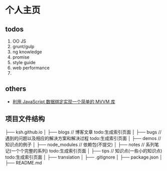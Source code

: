 个人主页
==========

## todos
1. OO JS
2. grunt/gulp
3. ng knowledge
4. promise
5. style guide
6. web performance
7. 

## others
* [利用 JavaScript 数据绑定实现一个简单的 MVVM 库](https://segmentfault.com/a/1190000004847657)

## 项目文件结构
├── ksh.github.io
│   ├── blogs           // 博客文章   todo:生成索引页面
│   ├── bugs            // 遇到的问题以及相应的解决方案和解决过程   todo:生成索引页面
│   ├── demos           // 知识点的例子
│   ├── node_modules    // 依赖包(不提交)
│   ├── notes           // 系列笔记(一个个完整的系列)   todo:生成索引页面
│   ├── tips            // 知识点(一些小的知识点)     todo:生成索引页面
│   ├── translation
│   ├── .gitignore
│   ├── package.json
│   ├── README.md

